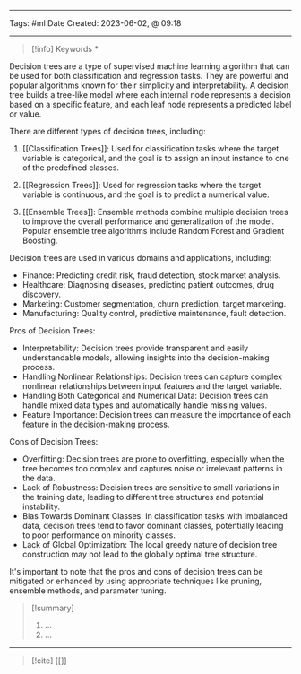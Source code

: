 ------------------------- 
Tags: #ml 
Date Created:  2023-06-02, @ 09:18

---
>[!info] Keywords
>*

Decision trees are a type of supervised machine learning algorithm that can be used for both classification and regression tasks. They are powerful and popular algorithms known for their simplicity and interpretability. A decision tree builds a tree-like model where each internal node represents a decision based on a specific feature, and each leaf node represents a predicted label or value.

There are different types of decision trees, including:

1. [[Classification Trees]]: Used for classification tasks where the target variable is categorical, and the goal is to assign an input instance to one of the predefined classes.
    
2. [[Regression Trees]]: Used for regression tasks where the target variable is continuous, and the goal is to predict a numerical value.
    
3. [[Ensemble Trees]]: Ensemble methods combine multiple decision trees to improve the overall performance and generalization of the model. Popular ensemble tree algorithms include Random Forest and Gradient Boosting.
    

Decision trees are used in various domains and applications, including:

- Finance: Predicting credit risk, fraud detection, stock market analysis.
- Healthcare: Diagnosing diseases, predicting patient outcomes, drug discovery.
- Marketing: Customer segmentation, churn prediction, target marketing.
- Manufacturing: Quality control, predictive maintenance, fault detection.

Pros of Decision Trees:

- Interpretability: Decision trees provide transparent and easily understandable models, allowing insights into the decision-making process.
- Handling Nonlinear Relationships: Decision trees can capture complex nonlinear relationships between input features and the target variable.
- Handling Both Categorical and Numerical Data: Decision trees can handle mixed data types and automatically handle missing values.
- Feature Importance: Decision trees can measure the importance of each feature in the decision-making process.

Cons of Decision Trees:

- Overfitting: Decision trees are prone to overfitting, especially when the tree becomes too complex and captures noise or irrelevant patterns in the data.
- Lack of Robustness: Decision trees are sensitive to small variations in the training data, leading to different tree structures and potential instability.
- Bias Towards Dominant Classes: In classification tasks with imbalanced data, decision trees tend to favor dominant classes, potentially leading to poor performance on minority classes.
- Lack of Global Optimization: The local greedy nature of decision tree construction may not lead to the globally optimal tree structure.

It's important to note that the pros and cons of decision trees can be mitigated or enhanced by using appropriate techniques like pruning, ensemble methods, and parameter tuning.


>[!summary] 
>1. ...
>2. ...

----
>[!cite]
> [[]]
> []()
